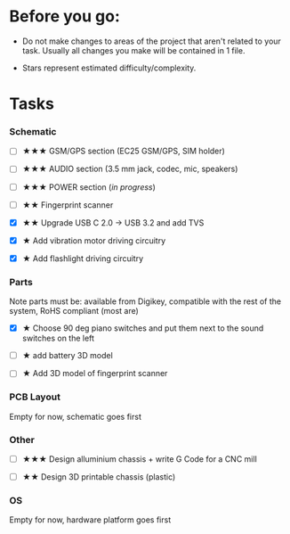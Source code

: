 # Before you go:

- Do not make changes to areas of the project that aren't related to your task. Usually all changes you make will be contained in 1 file.

- Stars represent estimated difficulty/complexity.

# Tasks
### Schematic

- [ ] ★★★ GSM/GPS section (EC25 GSM/GPS, SIM holder)

- [ ] ★★★ AUDIO section (3.5 mm jack, codec, mic, speakers)

- [ ]  ★★★ POWER section (*in progress*)

- [ ] ★★ Fingerprint scanner

- [x] ★★ Upgrade USB C 2.0 → USB 3.2 and add TVS

- [x] ★ Add vibration motor driving circuitry

- [x] ★ Add flashlight driving circuitry


### Parts
Note parts must be: available from Digikey, compatible with the rest of the
system, RoHS compliant (most are)

- [x] ★ Choose 90 deg piano switches and put them next to the sound switches on the left

- [ ] ★ add battery 3D model

- [ ] ★ Add 3D model of fingerprint scanner

### PCB Layout
Empty for now, schematic goes first

### Other

- [ ] ★★★ Design alluminium chassis + write G Code for a CNC mill

- [ ] ★★ Design 3D printable chassis (plastic)

### OS
Empty for now, hardware platform goes first

